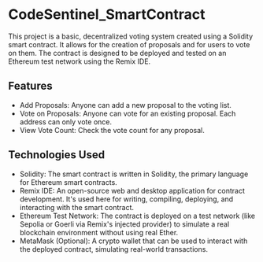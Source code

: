 # CodeSentinel_SmartContract

This project is a basic, decentralized voting system created using a Solidity smart contract. It allows for the creation of proposals and for users to vote on them. The contract is designed to be deployed and tested on an Ethereum test network using the Remix IDE.

## Features

* Add Proposals: Anyone can add a new proposal to the voting list.
* Vote on Proposals: Anyone can vote for an existing proposal. Each address can only vote once.
* View Vote Count: Check the vote count for any proposal.

## Technologies Used

* Solidity: The smart contract is written in Solidity, the primary language for Ethereum smart contracts.
* Remix IDE: An open-source web and desktop application for contract development. It's used here for writing, compiling, deploying, and interacting with the smart contract.
* Ethereum Test Network: The contract is deployed on a test network (like Sepolia or Goerli via Remix's injected provider) to simulate a real blockchain environment without using real Ether.
* MetaMask (Optional): A crypto wallet that can be used to interact with the deployed contract, simulating real-world transactions.
